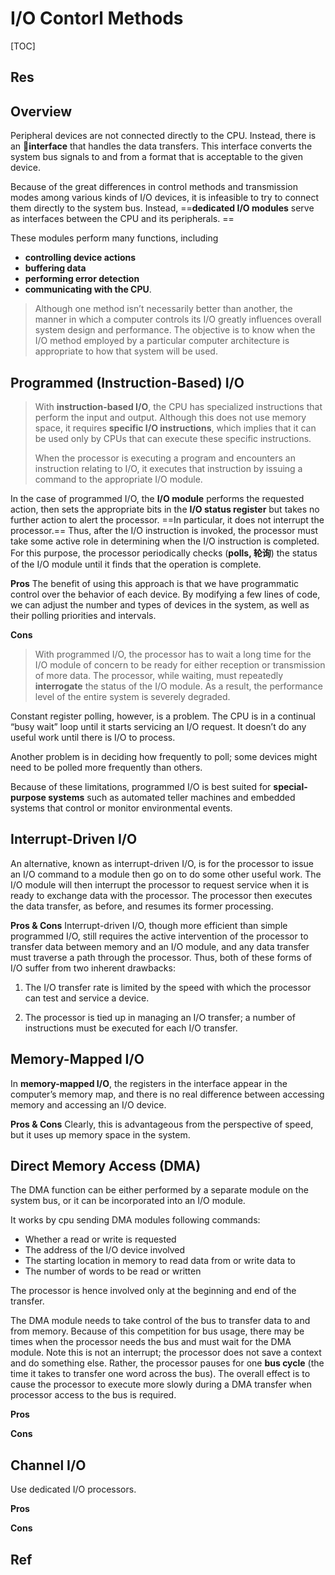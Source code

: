 # I/O Contorl Methods

[TOC]



## Res


## Overview
Peripheral devices are not connected directly to the CPU. Instead, there is an 🎳**interface** that handles the data transfers. This interface converts the system bus signals to and from a format that is acceptable to the given device. 

Because of the great differences in control methods and transmission modes among various kinds of I/O devices, it is infeasible to try to connect them directly to the system bus. Instead, ==**dedicated I/O modules** serve as interfaces between the CPU and its peripherals. ==

These modules perform many functions, including
- **controlling device actions**
- **buffering data**
- **performing error detection**
- **communicating with the CPU**.

> Although one method isn’t necessarily better than another, the manner in which a computer controls its I/O greatly influences overall system design and performance. The objective is to know when the I/O method employed by a particular computer architecture is appropriate to how that system will be used.



## Programmed (Instruction-Based) I/O 

> With **instruction-based I/O**, the CPU has specialized instructions that perform the input and output. Although this does not use memory space, it requires **specific I/O instructions**, which implies that it can be used only by CPUs that can execute these specific instructions.
> 
> When the processor is executing a program and encounters an instruction relating to I/O, it executes that instruction by issuing a command to the appropriate I/O module. 


In the case of programmed I/O, the **I/O module** performs the requested action, then sets the appropriate bits in the **I/O status register** but takes no further action to alert the processor. ==In particular, it does not interrupt the processor.== Thus, after the I/O instruction is invoked, the processor must take some active role in determining when the I/O instruction is completed. For this purpose, the processor periodically checks (**polls, 轮询**) the status of the I/O module until it finds that the operation is complete.


**Pros**
The benefit of using this approach is that we have programmatic control over the behavior of each device. By modifying a few lines of code, we can adjust the number and types of devices in the system, as well as their polling priorities and intervals. 

**Cons**
> With programmed I/O, the processor has to wait a long time for the I/O module of concern to be ready for either reception or transmission of more data. The processor, while waiting, must repeatedly **interrogate** the status of the I/O module. As a result, the performance level of the entire system is severely degraded.

Constant register polling, however, is a problem. The CPU is in a continual “busy wait” loop until it starts servicing an I/O request. It doesn’t do any useful work until there is I/O to process. 

Another problem is in deciding how frequently to poll; some devices might need to be polled more frequently than others.

Because of these limitations, programmed I/O is best suited for **special-purpose systems** such as automated teller machines and embedded systems that control or monitor environmental events.



## Interrupt-Driven I/O
An alternative, known as interrupt-driven I/O, is for the processor to issue an I/O command to a module then go on to do some other useful work. The I/O module will then interrupt the processor to request service when it is ready to exchange data with the processor. The processor then executes the data transfer, as before, and resumes its former processing.

**Pros & Cons**
Interrupt-driven I/O, though more efficient than simple programmed I/O, still requires the active intervention of the processor to transfer data between memory and an I/O module, and any data transfer must traverse a path through the processor. Thus, both of these forms of I/O suffer from two inherent drawbacks:
1.  The I/O transfer rate is limited by the speed with which the processor can test and service a device.

3.  The processor is tied up in managing an I/O transfer; a number of instructions must be executed for each I/O transfer.



## Memory-Mapped I/O
In **memory-mapped I/O**, the registers in the interface appear in the computer’s memory map, and there is no real difference between accessing memory and accessing an I/O device. 

**Pros & Cons**
Clearly, this is advantageous from the perspective of speed, but it uses up memory space in the system. 



## Direct Memory Access (DMA)
The DMA function can be either performed by a separate module on the system bus, or it can be incorporated into an I/O module.

It works by cpu sending DMA modules following commands:
- Whether a read or write is requested
- The address of the I/O device involved
- The starting location in memory to read data from or write data to
- The number of words to be read or written

The processor is hence involved only at the beginning and end of the transfer.

The DMA module needs to take control of the bus to transfer data to and from memory. Because of this competition for bus usage, there may be times when the processor needs the bus and must wait for the DMA module. Note this is not an interrupt; the processor does not save a context and do something else. Rather, the processor pauses for one **bus cycle** (the time it takes to transfer one word across the bus). The overall effect is to cause the processor to execute more slowly during a DMA transfer when processor access to the bus is required.

**Pros**

**Cons**



## Channel I/O
Use dedicated I/O processors.

**Pros**

**Cons**



## Ref

